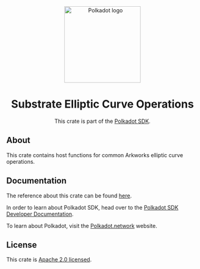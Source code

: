 <div align="center">

<img src="https://raw.githubusercontent.com/paritytech/polkadot-sdk/rzadp/readmes/docs/images/Polkadot_Logo_Horizontal_Pink_BlackOnWhite.png" alt="Polkadot logo" width="200">

# Substrate Elliptic Curve Operations

This crate is part of the [Polkadot SDK](https://github.com/paritytech/polkadot-sdk/).

</div>

## About

This crate contains host functions for common Arkworks elliptic curve operations.

## Documentation

The reference about this crate can be found [here](https://paritytech.github.io/polkadot-sdk/master/sp_crypto_ec_utils).

In order to learn about Polkadot SDK, head over to the [Polkadot SDK Developer Documentation](https://paritytech.github.io/polkadot-sdk/master/polkadot_sdk_docs/index.html).

To learn about Polkadot, visit the [Polkadot.network](https://polkadot.network/) website.

## License

This crate is [Apache 2.0 licensed](https://spdx.org/licenses/Apache-2.0.html).
